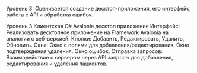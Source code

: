 Уровень 3: Оценивается создание десктоп-приложения, его интерфейс, работа с API и обработка ошибок.

Уровень 3 Клиентская C# Avalonia десктоп приложение
Интерфейс:
Реализовать десктопное приложение на Framework Avalonia на аналогии с веб-версией.
Кнопки: Добавить, Редактировать, Удалить, Обновить.
Окна:
Окно с полями для добавления/редактирования.
Окно подтверждения удаления.
Окно ошибок.
Отправка запросов:
Взаимодействие с сервером через API запросы для добавления, редактирования и удаления пациентов.

